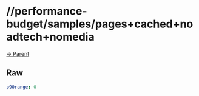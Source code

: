 
# //performance-budget/samples/pages+cached+noadtech+nomedia

[→ Parent](../..)


## Raw


```yaml
p90range: 0

```

